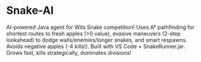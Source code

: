 # Snake-AI
AI-powered Java agent for Wits Snake competition! Uses A* pathfinding for shortest routes to fresh apples (>0 value), evasive maneuvers (2-step lookahead) to dodge walls/enemies/longer snakes, and smart respawns. Avoids negative apples (-4 kills!). Built with VS Code + SnakeRunner.jar. Grows fast, kills strategically, dominates divisions!
